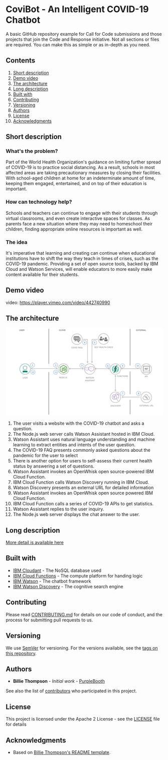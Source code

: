 # CoviBot - An Intelligent COVID-19 Chatbot

A basic GitHub repository example for Call for Code submissions and those projects that join the Code and Response initiative. Not all sections or files are required. You can make this as simple or as in-depth as you need.


## Contents

1. [Short description](#short-description)
1. [Demo video](#demo-video)
1. [The architecture](#the-architecture)
1. [Long description](#long-description)
1. [Built with](#built-with)
1. [Contributing](#contributing)
1. [Versioning](#versioning)
1. [Authors](#authors)
1. [License](#license)
1. [Acknowledgments](#acknowledgments)

## Short description

### What's the problem?

Part of the World Health Organization's guidance on limiting further spread of COVID-19 is to practice social distancing. As a result, schools in most affected areas are taking precautionary measures by closing their facilities. With school-aged children at home for an indeterminate amount of time,  keeping them engaged, entertained, and on top of their education is important.

### How can technology help?

Schools and teachers can continue to engage with their students through virtual classrooms, and even create interactive spaces for classes. As parents face a new situation where they may need to homeschool their children, finding appropriate online resources is important as well.

### The idea

It's imperative that learning and creating can continue when educational institutions have to shift the way they teach in times of crises, such as the COVID-19 pandemic. Providing a set of open source tools, backed by IBM Cloud and Watson Services, will enable educators to more easily make content available for their students.

## Demo video

video: https://player.vimeo.com/video/442740990

## The architecture

![Video transcription/translation app](https://github.com/cts-abhishekmajumder/code-strykers-covibot/blob/master/covibot-architecture-diagram.png)

1. The user visits a website with the COVID-19 chatbot and asks a question.
2. The Node.js web server calls Watson Assistant hosted in IBM Cloud.
3. Watson Assistant uses natural language understanding and machine learning to extract entities and intents of the user question.
4. The COVID-19 FAQ presents commonly asked questions about the pandemic for the user to select
5. There is another option for users to self-assess their current health status by answering a set of questions.
6. Watson Assistant invokes an OpenWhisk open source-powered IBM Cloud Function.
7. IBM Cloud Function calls Watson Discovery running in IBM Cloud.
8. Watson Discovery presents an external URL for detailed information
9. Watson Assistant invokes an OpenWhisk open source powered IBM Cloud Function.
10. IBM Cloud Function calls a series of COVID-19 APIs to get statistics.
11. Watson Assistant replies to the user inquiry.
12. The Node.js web server displays the chat answer to the user.

## Long description

[More detail is available here](DESCRIPTION.md)

## Built with

* [IBM Cloudant](https://cloud.ibm.com/catalog?search=cloudant#search_results) - The NoSQL database used
* [IBM Cloud Functions](https://cloud.ibm.com/catalog?search=cloud%20functions#search_results) - The compute platform for handing logic
* [IBM Watson](https://cloud.ibm.com/catalog?search=watson#search_results) - The chatbot framework
* [IBM Watson Discovery](https://cloud.ibm.com/catalog?search=discovery#search_results) - The cognitive search engine

## Contributing

Please read [CONTRIBUTING.md](CONTRIBUTING.md) for details on our code of conduct, and the process for submitting pull requests to us.

## Versioning

We use [SemVer](http://semver.org/) for versioning. For the versions available, see the [tags on this repository](https://github.com/your/project/tags).

## Authors

* **Billie Thompson** - *Initial work* - [PurpleBooth](https://github.com/PurpleBooth)

See also the list of [contributors](https://github.com/Code-and-Response/Project-Sample/graphs/contributors) who participated in this project.

## License

This project is licensed under the Apache 2 License - see the [LICENSE](LICENSE) file for details

## Acknowledgments

* Based on [Billie Thompson's README template](https://gist.github.com/PurpleBooth/109311bb0361f32d87a2).
